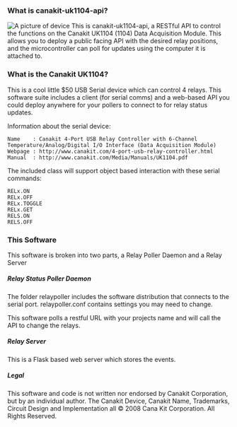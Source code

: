 ### What is canakit-uk1104-api?
![A picture of device](http://www.canakit.com/media/catalog/product/cache/2/image/300x/5e06319eda06f020e43594a9c230972d/R/1/R1104.jpg)
This is canakit-uk1104-api, a RESTful API to control the functions on the Canakit UK1104 (1104) Data Acquisition Module.
This allows you to deploy a public facing API with the desired relay positions, and the microcontroller can poll for updates
using the computer it is attached to.

### What is the Canakit UK1104?
This is a cool little $50  USB Serial device which can control 4 relays. This software suite includes a client (for serial comms)
and a web-based API you could deploy anywhere for your pollers to connect to for relay status updates.

Information about the serial device:

	Name	: Canakit 4-Port USB Relay Controller with 6-Channel Temperature/Analog/Digital I/O Interface (Data Acquisition Module)
	Webpage	: http://www.canakit.com/4-port-usb-relay-controller.html
	Manual	: http://www.canakit.com/Media/Manuals/UK1104.pdf

The included class will support object based interaction with these serial commands:

	RELx.ON
	RELx.OFF
	RELx.TOGGLE
	RELx.GET
	RELS.ON
	RELS.OFF

### This Software
This software is broken into two parts, a Relay Poller Daemon and a Relay Server
##### Relay Status Poller Daemon
The folder relaypoller includes the software distribution that connects to the serial port. relaypoller.conf contains settings you may need to change.

This software polls a restful URL with your projects name and will call the API to change the relays.
##### Relay Server
This is a Flask based web server which stores the events.

##### Legal
This software and code is not written nor endorsed by Canakit Corporation, but by an individual author.
The Canakit Device, Canakit Name, Trademarks, Circuit Design and Implementation all © 2008 Cana Kit Corporation. All Rights Reserved.
